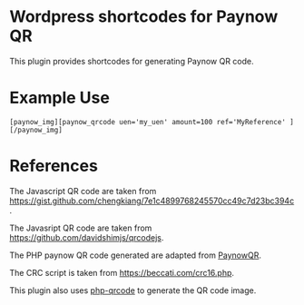 # Wordpress shortcodes for Paynow QR

This plugin provides shortcodes for generating Paynow QR code.

# Example Use

```
[paynow_img][paynow_qrcode uen='my_uen' amount=100 ref='MyReference' ][/paynow_img]
```

# References

The Javascript QR code are taken from https://gist.github.com/chengkiang/7e1c4899768245570cc49c7d23bc394c.

The Javasript QR code are taken from https://github.com/davidshimjs/qrcodejs.

The PHP paynow QR code generated are adapted from [PaynowQR](https://github.com/ThunderQuoteTeam/PaynowQR).

The CRC script is taken from https://beccati.com/crc16.php.

This plugin also uses [php-qrcode](https://github.com/chillerlan/php-qrcode) to generate the QR code image.